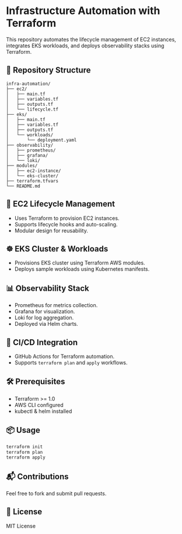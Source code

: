 # Infrastructure Automation with Terraform

This repository automates the lifecycle management of EC2 instances, integrates EKS workloads, and deploys observability stacks using Terraform.

## 📁 Repository Structure

```
infra-automation/
├── ec2/
│   ├── main.tf
│   ├── variables.tf
│   ├── outputs.tf
│   └── lifecycle.tf
├── eks/
│   ├── main.tf
│   ├── variables.tf
│   ├── outputs.tf
│   └── workloads/
│       └── deployment.yaml
├── observability/
│   ├── prometheus/
│   ├── grafana/
│   └── loki/
├── modules/
│   ├── ec2-instance/
│   └── eks-cluster/
├── terraform.tfvars
└── README.md
```

## 🚀 EC2 Lifecycle Management
- Uses Terraform to provision EC2 instances.
- Supports lifecycle hooks and auto-scaling.
- Modular design for reusability.

## ☸️ EKS Cluster & Workloads
- Provisions EKS cluster using Terraform AWS modules.
- Deploys sample workloads using Kubernetes manifests.

## 📊 Observability Stack
- Prometheus for metrics collection.
- Grafana for visualization.
- Loki for log aggregation.
- Deployed via Helm charts.

## 🔄 CI/CD Integration
- GitHub Actions for Terraform automation.
- Supports `terraform plan` and `apply` workflows.

## 🛠️ Prerequisites
- Terraform >= 1.0
- AWS CLI configured
- kubectl & helm installed

## 📦 Usage
```bash
terraform init
terraform plan
terraform apply
```

## 📬 Contributions
Feel free to fork and submit pull requests.

## 📄 License
MIT License
